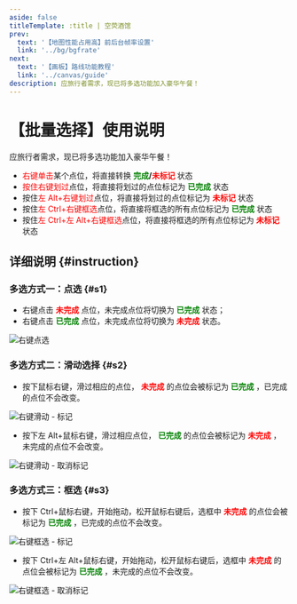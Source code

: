 ```yaml
---
aside: false
titleTemplate: :title | 空荧酒馆
prev:
  text: '【地图性能占用高】前后台帧率设置'
  link: '../bg/bgfrate'
next:
  text: '【画板】路线功能教程'
  link: '../canvas/guide'
description: 应旅行者需求，现已将多选功能加入豪华午餐！
---
```


# 【批量选择】使用说明

应旅行者需求，现已将多选功能加入豪华午餐！

- <font color="red">右键单击</font>某个点位，将直接转换 **<font color="green">完成</font>/<font color="red">未标记</font>** 状态
- <font color="red">按住右键划过</font>点位，将直接将划过的点位标记为 **<font color="green">已完成</font>** 状态
- 按住<font color="red">左 Alt+右键划过</font>点位，将直接将划过的点位标记为 **<font color="red">未标记</font>** 状态
- 按住<font color="red">左 Ctrl+右键框选</font>点位，将直接将框选的所有点位标记为 **<font color="green">已完成</font>** 状态
- 按住<font color="red">左 Ctrl+左 Alt+右键框选</font>点位，将直接将框选的所有点位标记为 **<font color="red">未标记</font>** 状态

## **详细说明** {#instruction}

### 多选方式一：点选 {#s1}

- 右键点击 **<font color="red">未完成</font>** 点位，未完成点位将切换为 **<font color="green">已完成</font>** 状态；
- 右键点击 **<font color="green">已完成</font>** 点位，未完成点位将切换为 **<font color="red">未完成</font>** 状态。

![](/imgs/manual/batch-selection/BS-demo1-CN.gif '右键点选')

### 多选方式二：滑动选择 {#s2}

- 按下鼠标右键，滑过相应的点位， **<font color="red">未完成</font>** 的点位会被标记为 **<font color="green">已完成</font>** ，已完成的点位不会改变。

![](/imgs/manual/batch-selection/BS-demo2-CN.gif '右键滑动 - 标记')

- 按下左 Alt+鼠标右键，滑过相应点位， **<font color="green">已完成</font>** 的点位会被标记为 **<font color="red">未完成</font>** ，未完成的点位不会改变。

![](/imgs/manual/batch-selection/BS-demo3-CN.gif '右键滑动 - 取消标记')

### 多选方式三：框选 {#s3}

- 按下 Ctrl+鼠标右键，开始拖动，松开鼠标右键后，选框中 **<font color="red">未完成</font>** 的点位会被标记为 **<font color="green">已完成</font>** ，已完成的点位不会改变。

![](/imgs/manual/batch-selection/BS-demo4-CN.gif '右键框选 - 标记')

- 按下 Ctrl+左 Alt+鼠标右键，开始拖动，松开鼠标右键后，选框中 **<font color="red">未完成</font>** 的点位会被标记为 **<font color="green">已完成</font>** ，未完成的点位不会改变。

![](/imgs/manual/batch-selection/BS-demo5-CN.gif '右键框选 - 取消标记')
